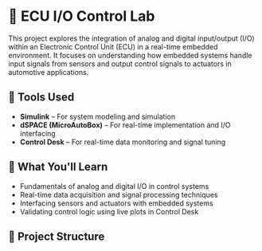 # 🚗 ECU I/O Control Lab

This project explores the integration of analog and digital input/output (I/O) within an Electronic Control Unit (ECU) in a real-time embedded environment. It focuses on understanding how embedded systems handle input signals from sensors and output control signals to actuators in automotive applications.

## 🔧 Tools Used
- **Simulink** – For system modeling and simulation
- **dSPACE (MicroAutoBox)** – For real-time implementation and I/O interfacing
- **Control Desk** – For real-time data monitoring and signal tuning

## 🧠 What You'll Learn
- Fundamentals of analog and digital I/O in control systems
- Real-time data acquisition and signal processing techniques
- Interfacing sensors and actuators with embedded systems
- Validating control logic using live plots in Control Desk

## 📁 Project Structure

